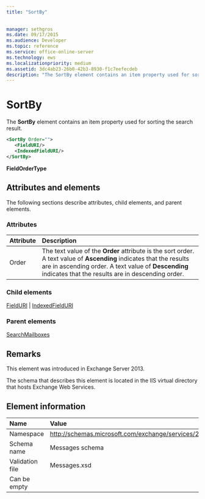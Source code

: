 ```yaml
---
title: "SortBy"
 
 
manager: sethgros
ms.date: 09/17/2015
ms.audience: Developer
ms.topic: reference
ms.service: office-online-server
ms.technology: ews
ms.localizationpriority: medium
ms.assetid: 3dc4ab23-26b0-42b3-8930-f1c7eefecdeb
description: "The SortBy element contains an item property used for sorting the search result."
---
```


# SortBy

The **SortBy** element contains an item property used for sorting the search result. 
  
```XML
<SortBy Order="">
   <FieldURI/>
   <IndexedFieldURI/>
</SortBy>
```

 **FieldOrderType**
## Attributes and elements

The following sections describe attributes, child elements, and parent elements.
  
### Attributes

|**Attribute**|**Description**|
|:-----|:-----|
|Order  <br/> |The text value of the **Order** attribute is the sort order. A text value of **Ascending** indicates that the results are in ascending order. A text value of **Descending** indicates that the results are in descending order.  <br/> |
   
### Child elements

[FieldURI](fielduri.md) | [IndexedFieldURI](indexedfielduri.md)
  
### Parent elements

[SearchMailboxes](searchmailboxes.md)
  
## Remarks

This element was introduced in Exchange Server 2013.
  
The schema that describes this element is located in the IIS virtual directory that hosts Exchange Web Services.
  
## Element information

|**Name**|**Value**|
|:-----|:-----|
|Namespace  <br/> |http://schemas.microsoft.com/exchange/services/2006/messages  <br/> |
|Schema name  <br/> |Messages schema  <br/> |
|Validation file  <br/> |Messages.xsd  <br/> |
|Can be empty  <br/> ||